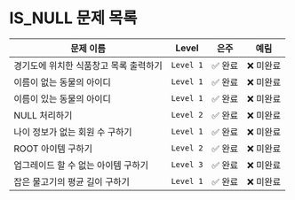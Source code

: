 # IS_NULL 문제 목록



| **문제 이름**                                     | **Level**  | **은주**    | **예림**    |
|---------------------------------------------------|------------|-------------|-------------|
| 경기도에 위치한 식품창고 목록 출력하기                      | `Level 1`  | ✅ 완료   | ❌ 미완료   |
| 이름이 없는 동물의 아이디                   | `Level 1`  | ✅ 완료   | ❌ 미완료   |
| 이름이 있는 동물의 아이디            | `Level 1`  | ✅ 완료   | ❌ 미완료   |
| NULL 처리하기                | `Level 2`  | ✅ 완료   | ❌ 미완료   |
| 나이 정보가 없는 회원 수 구하기       | `Level 1`  | ✅ 완료   | ❌ 미완료   |
| ROOT 아이템 구하기                             | `Level 2`  | ✅ 완료   | ❌ 미완료   |
| 업그레이드 할 수 없는 아이템 구하기          | `Level 3`  | ✅ 완료   | ❌ 미완료   |
| 잡은 물고기의 평균 길이 구하기            | `Level 1`  | ✅ 완료   | ❌ 미완료   |
